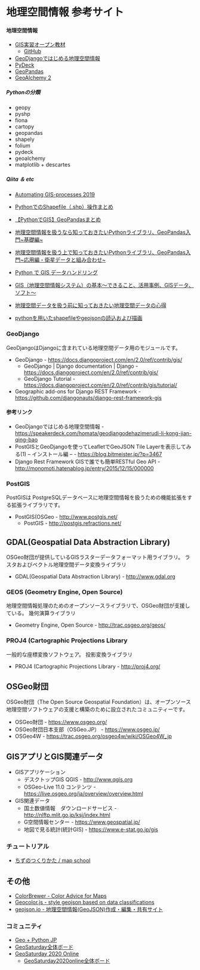地理空間情報 参考サイト
===

#### 地理空間情報
* [GIS実習オープン教材](https://gis-oer.github.io/gitbook/book/)
    - [GitHub](https://github.com/gis-oer/gis-oer)
* [GeoDjangoではじめる地理空間情報](https://homata.gitbook.io/geodjango/)
* [PyDeck](https://pydeck.gl/)
* [GeoPandas](https://geopandas.org/index.html)
* [GeoAlchemy 2](https://geoalchemy-2.readthedocs.io/en/latest/)

##### Pythonの分類 
* geopy
* pyshp
* fiona
* cartopy
* geopandas
* shapely
* folium
* pydeck
* geoalchemy
* matplotlib + descartes

##### Qiita ＆ etc
* [Automating GIS-processes 2019](https://automating-gis-processes.github.io/site/)

* [PythonでのShapefile（.shp）操作まとめ](https://qiita.com/c60evaporator/items/78b4148bac6afa4844f9)
* [【PythonでGIS】GeoPandasまとめ](https://qiita.com/c60evaporator/items/ac6a6d66a20520f129e6)

* [地理空間情報を扱うなら知っておきたいPythonライブラリ、GeoPandas入門~基礎編~](https://sorabatake.jp/20510/)
* [地理空間情報を扱う上で知っておきたいPythonライブラリ、GeoPandas入門~応用編・衛星データと組み合わせ~](https://sorabatake.jp/20670/)
* [Python で GIS データハンドリング](https://qiita.com/mamurata0924/items/23ab860f4d7429207fac)
* [GIS（地理空間情報システム）の基本～できること、活用事例、GISデータ、ソフト～](https://sorabatake.jp/16915/)
* [地理空間データを扱う前に知っておきたい地理空間データの心得](https://sorabatake.jp/15589/)
* [pythonを用いたshapefileやgeojsonの読込および描画](https://qiita.com/HidKamiya/items/5e7240f8f66c9af8b10e)

### GeoDjango
GeoDjangoはDjangoに含まれている地理空間データ用のモジュールです。

* GeoDjango - https://docs.djangoproject.com/en/2.0/ref/contrib/gis/
    * GeoDjango | Django documentation | Django - https://docs.djangoproject.com/en/2.0/ref/contrib/gis/
    * GeoDjango Tutorial - https://docs.djangoproject.com/en/2.0/ref/contrib/gis/tutorial/
* Geographic add-ons for Django REST Framework - https://github.com/djangonauts/django-rest-framework-gis

#### 参考リンク
* GeoDjangoではじめる地理空間情報 - https://speakerdeck.com/homata/geodjangodehazimerudi-li-kong-jian-qing-bao
* PostGISとGeoDjangoを使ってLeafletでGeoJSON Tile Layerを表示してみる(1) – インストール編 – - https://blog.bitmeister.jp/?p=3467
* Django Rest Framework GISで誰でも簡単RESTful Geo API - http://monomoti.hatenablog.jp/entry/2015/12/15/000000

### PostGIS
PostGISは PostgreSQLデータベースに地理空間情報を扱うための機能拡張をする拡張ライブラリです。

* PostGIS(OSGeo - http://www.postgis.net/
    - PostGIS - http://postgis.refractions.net/

## GDAL(Geospatial Data Abstraction Library)
OSGeo財団が提供しているGISラスターデータフォーマット用ライブラリ。
ラスタおよびベクトル地理空間データ変換ライブラリ

* GDAL(Geospatial Data Abstraction Library) - http://www.gdal.org

### GEOS (Geometry Engine, Open Source)
地理空間情報処理のためのオープンソースライブラリで、OSGeo財団が支援している。
幾何演算ライブラリ

* Geometry Engine, Open Source - http://trac.osgeo.org/geos/

### PROJ4 (Cartographic Projections Library 
一般的な座標変換ソフトウェア。
投影変換ライブラリ

* PROJ4 (Cartographic Projections Library - http://proj4.org/

## OSGeo財団
OSGeo財団（The Open Source Geospatial Foundation）は、オープンソース地理空間ソフトウェアの支援と構築のために設立されたコミュニティーです。

* OSGeo財団 - https://www.osgeo.org/
* OSGeo財団日本支部（OSGeo.JP） - https://www.osgeo.jp/
* OSGeo4W - https://trac.osgeo.org/osgeo4w/wiki/OSGeo4W_jp

## GISアプリとGIS関連データ
* GISアプリケーション
    - デスクトップGIS QGIS - http://www.qgis.org
    - OSGeo-Live 11.0 コンテンツ - https://live.osgeo.org/ja/overview/overview.html
* GIS関連データ
    - 国土数値情報　ダウンロードサービス - http://nlftp.mlit.go.jp/ksj/index.html
    - G空間情報センター - https://www.geospatial.jp/
    - 地図で見る統計(統計GIS) - https://www.e-stat.go.jp/gis

### チュートリアル
* [ちずのつくりかた / map school](https://mapschool.io/index.ja.html) 

## その他
* [ColorBrewer - Color Advice for Maps](http://colorbrewer2.org)
* [Geocolor.js - style geojson based on data classifications](https://github.com/morganherlocker/geocolor)
* [geojson.io - 地理空間情報(GeoJSON)作成・編集・共有サイト](http://geojson.io/)


### コミュニティ

* [Geo + Python JP](https://hackmd.io/@geopythonjp/HkZOmNpqL/%2FN6n7rDSUSs6OPFOUbbPSZg)
* [GeoSaturday全体ボード](https://hackmd.io/@nyampire/SyM94GE5S/https%3A%2F%2Fhackmd.io%2Fv9awcwV6TXKR4gt8o-z5SQ%3Fview)
* [GeoSaturday 2020 Online](https://connpass.com/event/198040/)
  * [GeoSaturday2020online全体ボード](https://hackmd.io/9EKCP5GwTLmroMip_JaGWw?view)


